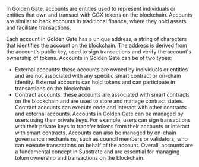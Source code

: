 In Golden Gate, accounts are entities used to represent individuals or entities that own and transact with GGX tokens on the blockchain. Accounts are similar to bank accounts in traditional finance, where they hold assets and facilitate transactions.

Each account in Golden Gate has a unique address, a string of characters that identifies the account on the blockchain. The address is derived from the account's public key, used to sign transactions and verify the account's ownership of tokens.
Accounts in Golden Gate can be of two types:
  - External accounts: these accounts are owned by individuals or entities and are not associated with any specific smart contract or on-chain identity. External accounts can hold tokens and can participate in transactions on the blockchain.
  - Contract accounts: these accounts are associated with smart contracts on the blockchain and are used to store and manage contract states. Contract accounts can execute code and interact with other contracts and external accounts.
Accounts in Golden Gate can be managed by users using their private keys. For example, users can sign transactions with their private keys to transfer tokens from their accounts or interact with smart contracts. Accounts can also be managed by on-chain governance mechanisms, such as council members or validators, who can execute transactions on behalf of the account.
Overall, accounts are a fundamental concept in Substrate and are essential for managing token ownership and transactions on the blockchain.